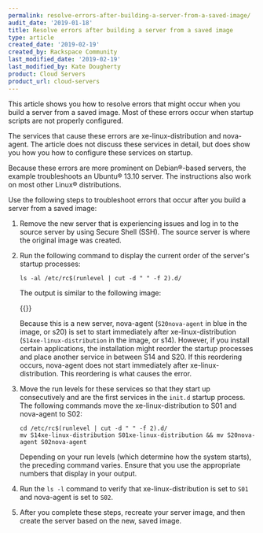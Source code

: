 ```yaml
---
permalink: resolve-errors-after-building-a-server-from-a-saved-image/
audit_date: '2019-01-18'
title: Resolve errors after building a server from a saved image
type: article
created_date: '2019-02-19'
created_by: Rackspace Community
last_modified_date: '2019-02-19'
last_modified_by: Kate Dougherty
product: Cloud Servers
product_url: cloud-servers
---
```


This article shows you how to resolve errors that might occur when you build a
server from a saved image. Most of these errors occur when startup scripts are
not properly configured.

The services that cause these errors are xe-linux-distribution and
nova-agent. The article does not discuss these services in detail, but does
show you how you how to configure these services on startup.

Because these errors are more prominent on Debian&reg;-based servers, the
example troubleshoots an Ubuntu&reg; 13.10 server. The instructions also work
on most other Linux&reg; distributions.

Use the following steps to troubleshoot errors that occur after you build a
server from a saved image:

1. Remove the new server that is experiencing issues and log in to the source
   server by using Secure Shell (SSH). The source server is where the original
   image was created.

2. Run the following command to display the current order of the server's
   startup processes:

       ls -al /etc/rc$(runlevel | cut -d " " -f 2).d/

   The output is similar to the following image:

   {{<image src="picture1.png" alt="" title="">}}

   Because this is a new server, nova-agent (`S20nova-agent` in blue in the
   image, or s20) is set to start immediately after xe-linux-distribution
   (`S14xe-linux-distribution` in the image, or s14). However, if you
   install certain applications, the installation might reorder the startup
   processes and place another service in between S14 and S20. If this
   reordering occurs, nova-agent does not start immediately after
   xe-linux-distribution. This reordering is what causes the error.

3. Move the run levels for these services so that they start up consecutively
   and are the first services in the `init.d` startup process. The following
   commands move the xe-linux-distribution to S01 and nova-agent to S02:

       cd /etc/rc$(runlevel | cut -d " " -f 2).d/
       mv S14xe-linux-distribution S01xe-linux-distribution && mv S20nova-agent S02nova-agent

   Depending on your run levels (which determine how the system starts),
   the preceding command varies. Ensure that you use the appropriate numbers
   that display in your output.

4. Run the `ls -l` command to verify that xe-linux-distribution is set to `S01`
   and nova-agent is set to `S02`.

5. After you complete these steps, recreate your server image, and then create
  the server based on the new, saved image.
